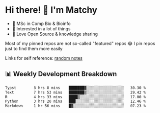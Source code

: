 # Hi there! 👋 I'm Matchy

- 🧬 MSc in Comp Bio & Bioinfo
- 🎈 Interested in a lot of things
- 💜 Love Open Source & knowledge sharing

Most of my pinned repos are not so-called "featured" repos 😂 I pin repos just to find them more easily

Links for self reference: [random notes](https://matchy233.github.io/random-notes)

## 📊 Weekly Development Breakdown

<!--START_SECTION:waka-->

```txt
Typst        8 hrs 8 mins    ███████▓░░░░░░░░░░░░░░░░░   30.30 %
Text         7 hrs 53 mins   ███████▒░░░░░░░░░░░░░░░░░   29.42 %
R            4 hrs 33 mins   ████▒░░░░░░░░░░░░░░░░░░░░   17.00 %
Python       3 hrs 20 mins   ███░░░░░░░░░░░░░░░░░░░░░░   12.46 %
Markdown     1 hr 56 mins    █▓░░░░░░░░░░░░░░░░░░░░░░░   07.23 %
```

<!--END_SECTION:waka-->
